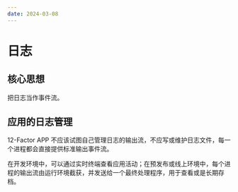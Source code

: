 ```yaml
---
date: 2024-03-08
---
```


# 日志

## 核心思想

把日志当作事件流。

## 应用的日志管理

12-Factor APP 不应该试图自己管理日志的输出流，不应写或维护日志文件，每一个进程都会直接提供标准输出事件流。

在开发环境中，可以通过实时终端查看应用活动；在预发布或线上环境中，每个进程的输出流由运行环境截获，并发送给一个最终处理程序，用于查看或是长期存档。